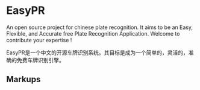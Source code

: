 EasyPR
======

An open source project for chinese plate recognition. It aims to be an Easy, Flexible, and Accurate free Plate Recognition Application. Welcome to contribute your expertise !

EasyPR是一个中文的开源车牌识别系统。其目标是成为一个简单的，灵活的，准确的免费车牌识别引擎。


Markups
-------
